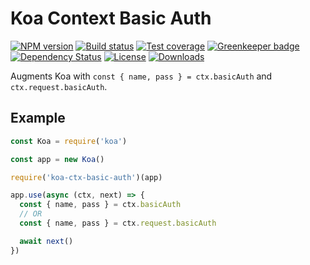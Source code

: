 # Koa Context Basic Auth

[![NPM version][npm-image]][npm-url]
[![Build status][travis-image]][travis-url]
[![Test coverage][codecov-image]][codecov-url]
[![Greenkeeper badge](https://badges.greenkeeper.io/koajs/ctx-basic-auth.svg)](https://greenkeeper.io/)
[![Dependency Status][david-image]][david-url]
[![License][license-image]][license-url]
[![Downloads][downloads-image]][downloads-url]

Augments Koa with `const { name, pass } = ctx.basicAuth` and `ctx.request.basicAuth`.

## Example

```js
const Koa = require('koa')

const app = new Koa()

require('koa-ctx-basic-auth')(app)

app.use(async (ctx, next) => {
  const { name, pass } = ctx.basicAuth
  // OR
  const { name, pass } = ctx.request.basicAuth

  await next()
})
```

[npm-image]: https://img.shields.io/npm/v/koa-ctx-basic-auth.svg?style=flat-square
[npm-url]: https://npmjs.org/package/koa-ctx-basic-auth
[travis-image]: https://img.shields.io/travis/koajs/ctx-basic-auth/master.svg?style=flat-square
[travis-url]: https://travis-ci.org/koajs/ctx-basic-auth
[codecov-image]: https://img.shields.io/codecov/c/github/koajs/ctx-basic-auth/master.svg?style=flat-square
[codecov-url]: https://codecov.io/github/koajs/ctx-basic-auth
[david-image]: http://img.shields.io/david/koajs/ctx-basic-auth.svg?style=flat-square
[david-url]: https://david-dm.org/koajs/ctx-basic-auth
[license-image]: http://img.shields.io/npm/l/koa-ctx-basic-auth.svg?style=flat-square
[license-url]: LICENSE
[downloads-image]: http://img.shields.io/npm/dm/koa-ctx-basic-auth.svg?style=flat-square
[downloads-url]: https://npmjs.org/package/koa-ctx-basic-auth
